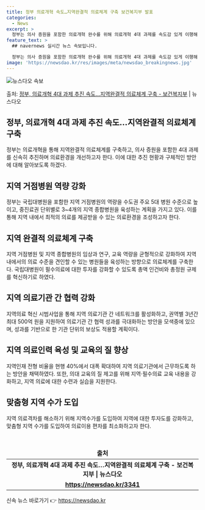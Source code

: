 ```yaml
---
title: 정부 의료개혁 속도…지역완결적 의료체계 구축 보건복지부 발표
categories:
  - News
excerpt: >
  정부는 의사 증원을 포함한 의료개혁 완수를 위해 의료개혁 4대 과제를 속도감 있게 이행해 나간다는 방침이다.…
feature_text: >
  ## navernews 실시간 뉴스 속보입니다.

  정부는 의사 증원을 포함한 의료개혁 완수를 위해 의료개혁 4대 과제를 속도감 있게 이행해 나간다는 방침이다.…
image: 'https://newsdao.kr/res/images/meta/newsdao_breakingnews.jpg'
---
```


![뉴스다오 속보](https://newsdao.kr/res/images/meta/newsdao_breakingnews.jpg)

<p>출처: <a href="https://newsdao.kr/3341" rel="dofollow">정부, 의료개혁 4대 과제 추진 속도…지역완결적 의료체계 구축 - 보건복지부</a> | 뉴스다오</p>

<h2 data-ke-size="size26">정부, 의료개혁 4대 과제 추진 속도…지역완결적 의료체계 구축</h2>

<p data-ke-size="size16">정부는 의료개혁을 통해 지역완결적 의료체계를 구축하고, 의사 증원을 포함한 4대 과제를 신속히 추진하며 의료환경을 개선하고자 한다. 이에 대한 추진 현황과 구체적인 방안에 대해 알아보도록 하겠다.</p>

<h2 data-ke-size="size24">지역 거점병원 역량 강화</h2>
<p data-ke-size="size16">정부는 국립대병원을 포함한 지역 거점병원의 역량을 수도권 주요 5대 병원 수준으로 높이고, 중진료권 단위별로 3~4개의 지역 종합병원을 육성하는 계획을 가지고 있다. 이를 통해 지역 내에서 최적의 의료를 제공받을 수 있는 의료환경을 조성하고자 한다.</p>

<h2 data-ke-size="size24">지역 완결적 의료체계 구축</h2>
<p data-ke-size="size16">지역 거점병원 및 지역 종합병원의 임상과 연구, 교육 역량을 균형적으로 강화하여 지역 내에서의 의료 수준을 견인할 수 있는 병원들을 육성하는 방향으로 의료체계를 구축한다. 국립대병원이 필수의료에 대한 투자를 강화할 수 있도록 총액 인건비와 총정원 규제를 혁신하기로 하였다.</p>

<h2 data-ke-size="size24">지역 의료기관 간 협력 강화</h2>
<p data-ke-size="size16">지역의료 혁신 시범사업을 통해 지역 의료기관 간 네트워크를 활성화하고, 권역별 3년간 최대 500억 원을 지원하여 의료기관 간 협력 성과를 극대화하는 방안을 모색중에 있으며, 성과를 기반으로 한 기관 단위의 보상도 적용할 계획이다.</p>

<h2 data-ke-size="size24">지역 의료인력 육성 및 교육의 질 향상</h2>
<p data-ke-size="size16">지역인재 전형 비율을 현행 40%에서 대폭 확대하여 지역 의료기관에서 근무하도록 하는 방안을 채택하였다. 또한, 의대 교육의 질 제고를 위해 지역·필수의료 교육 내용을 강화하고, 지역 의료에 대한 수련과 실습을 지원한다.</p>

<h2 data-ke-size="size24">맞춤형 지역 수가 도입</h2>
<p data-ke-size="size16">지역 의료격차를 해소하기 위해 지역수가를 도입하여 지역에 대한 투자도를 강화하고, 맞춤형 지역 수가를 도입하여 의료이용 편차를 최소화하고자 한다.</p>

<p data-ke-size="size16">&nbsp;</p>
<table>
<thead>
<tr>
<td style="text-align: center; height: 17px;"><b>출처</b></td>
</tr>
</thead>
<tbody>
<tr>
<td style="text-align: center; height: 17px;"><b>정부, 의료개혁 4대 과제 추진 속도…지역완결적 의료체계 구축 - 보건복지부 | 뉴스다오</b></td>
</tr>
<tr>
<td style="text-align: center; height: 17px;"><b><a href="https://newsdao.kr/3341">https://newsdao.kr/3341</a></b></td>
</tr>
</tbody>
</table>
<p data-ke-size="size16"></p>
 

신속 뉴스 바로가기 👉 <a href="https://newsdao.kr" rel="dofollow">https://newsdao.kr</a>



